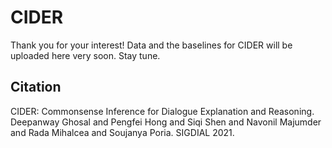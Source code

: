 # CIDER

Thank you for your interest!
Data and the baselines for CIDER will be uploaded here very soon. Stay tune.

## Citation

CIDER: Commonsense Inference for Dialogue Explanation and Reasoning. Deepanway Ghosal and Pengfei Hong and Siqi Shen and Navonil Majumder and Rada Mihalcea and Soujanya Poria. SIGDIAL 2021.
